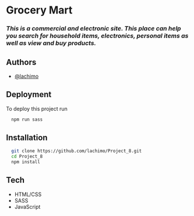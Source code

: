 
# Grocery Mart 

### *This is a commercial and electronic site. This place can help you search for household items, electronics, personal items as well as view and buy products.* 


## Authors

- [@lachimo](https://github.com/lachimo)


## Deployment

To deploy this project run

```bash
  npm run sass
```


## Installation

```bash
  git clone https://github.com/lachimo/Project_8.git
  cd Project_8 
  npm install
```
    
## Tech
* HTML/CSS
* SASS
* JavaScript


